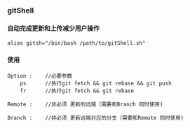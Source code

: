 ### gitShell

#### 自动完成更新和上传减少用户操作 

    alias gitsh="/bin/bash /path/to/gitShell.sh"

#### 使用

    Option :    //必要参数
        ps      //执行git fetch && git rebase && git push
        fr      //执行git fetch && git rebase

    Remote :    //非必须 更新的远端（需要和Branch 同时使用)

    Branch :    //非必须 更新远端对应的分支（需要和Remote 同时使用)
